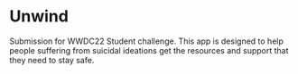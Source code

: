 # Unwind
Submission for WWDC22 Student challenge. This app is designed to help people suffering from suicidal ideations get the resources and support that they need to stay safe.
